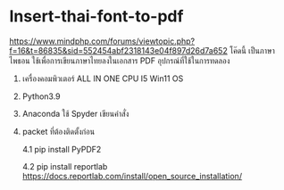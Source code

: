 # Insert-thai-font-to-pdf
https://www.mindphp.com/forums/viewtopic.php?f=16&t=86835&sid=552454abf2318143e04f897d26d7a652
โค๊ดนี้ เป็นภาษาไพธอน ใช้เพื่อการเขียนภาษาไทยลงในเอกสาร PDF
อุปกรณ์ที่ใช้ในการทดลอง
1. เครื่องคอมพิวเตอร์ ALL IN ONE CPU I5 Win11 OS
2. Python3.9
3. Anaconda ใช้ Spyder เขียนคำสั่ง
4. packet ที่ต้องติดตั้งก่อน
  
      4.1  pip install PyPDF2
  
      4.2  pip install reportlab
             https://docs.reportlab.com/install/open_source_installation/
